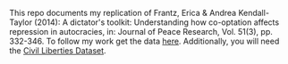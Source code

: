 This repo documents my replication of Frantz, Erica & Andrea Kendall-Taylor
(2014): A dictator's toolkit: Understanding how co-optation affects
repression in autocracies, in: Journal of Peace Research, Vol. 51(3), 
pp. 332-346. To follow my work get the data [here](http://jpr.sagepub.com/content/51/3/332/suppl/DC1). Additionally, 
you will need the [Civil Liberties Dataset](http://ps.au.dk/en/research/research-projects/dedere/datasets/). 
